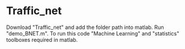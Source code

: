 # Traffic_net
Download "Traffic_net" and add the folder path into matlab. Run "demo_BNET.m". To run this code "Machine Learning" and "statistics" toolboxes required in matlab.
